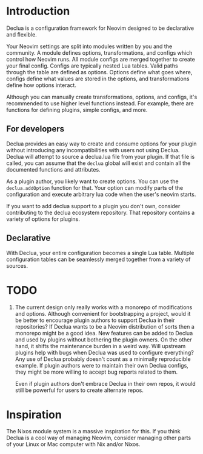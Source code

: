 # Introduction

Declua is a configuration framework for Neovim designed to
be declarative and flexible.

Your Neovim settings are split into modules written by you and the community. A
module defines options, transformations, and configs which control how Neovim
runs. All module configs are merged together to create your final config.
Configs are typically nested Lua tables. Valid paths through the table are
defined as options. Options define what goes where, configs define what values
are stored in the options, and transformations define how options interact.

Although you can manually create transformations, options, and configs, it's
recommended to use higher level functions instead. For example, there are
functions for defining plugins, simple configs, and more.

## For developers



Declua provides an easy way to create and consume options for your plugin
without introducing any incompatibilities with users not using Declua. Declua
will attempt to source a declua.lua file from your plugin. If that file is
called, you can assume that the `declua` global will exist and contain all the
documented functions and attributes.

As a plugin author, you likely want to create options. You can use the
`declua.addOption` function for that. Your option can modify parts of the
configuration and execute arbitrary lua code when the user's neovim starts.

If you want to add declua support to a plugin you don't own, consider
contributing to the declua ecosystem repository. That repository contains a
variety of options for plugins.

## Declarative

With Declua, your entire configuration becomes a single Lua table. Multiple
configuration tables can be seamlessly merged together from a variety of
sources.

# TODO

1. The current design only really works with a monorepo of modifications and
   options. Although convenient for bootstrapping a project, would it be better
   to encourage plugin authors to support Declua in their repositories? If
   Declua wants to be a Neovim distribution of sorts then a monorepo might be a
   good idea. New features can be added to Declua and used by plugins without
   bothering the plugin owners. On the other hand, it shifts the maintenance
   burden in a weird way. Will upstream plugins help with bugs when Declua was
   used to configure everything? Any use of Declua probably doesn't count as a
   minimally reproducible example. If plugin authors were to maintain their own
   Declua configs, they might be more willing to accept bug reports related to
   them.

   Even if plugin authors don't embrace Declua in their own repos, it would
   still be powerful for users to create alternate repos.

# Inspiration

The Nixos module system is a massive inspiration for this. If you think Declua
is a cool way of managing Neovim, consider managing other parts of your Linux or
Mac computer with Nix and/or Nixos.

